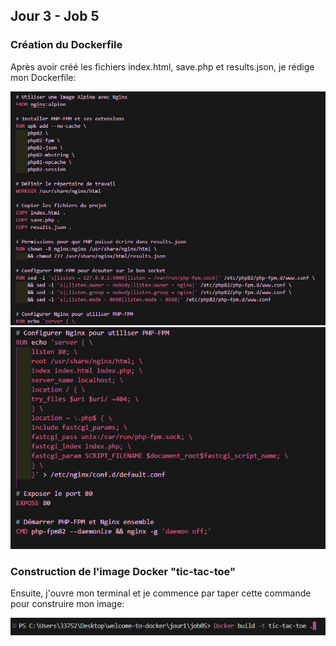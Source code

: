 ## Jour 3 - Job 5

### Création du Dockerfile

Après avoir créé les fichiers index.html, save.php et results.json, je rédige mon Dockerfile:

![Dockerfile](./images/tictactoe1.PNG)
![Dockerfile](./images/tictactoe2.PNG)

### Construction de l'image Docker "tic-tac-toe"

Ensuite, j'ouvre mon terminal et je commence par taper cette commande pour construire mon image:

![Imagedocker](./images/tictactoe3.PNG)




